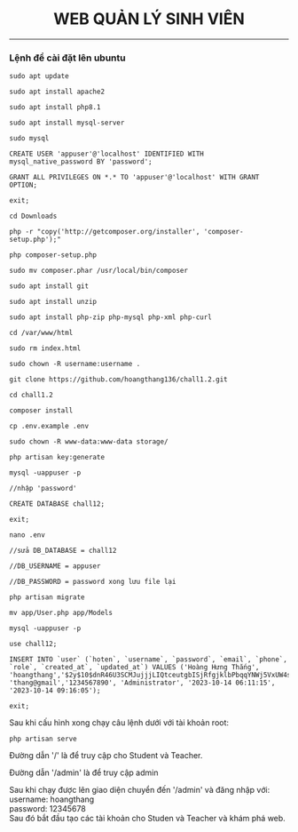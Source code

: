 <center><h1>WEB QUẢN LÝ SINH VIÊN</h1></center>


<hr></hr>


<h3>Lệnh để cài đặt lên ubuntu</h3>
	
	sudo apt update
	
	sudo apt install apache2
	
	sudo apt install php8.1
	
	sudo apt install mysql-server
	
	sudo mysql
	
	CREATE USER 'appuser'@'localhost' IDENTIFIED WITH mysql_native_password BY 'password';
	
	GRANT ALL PRIVILEGES ON *.* TO 'appuser'@'localhost' WITH GRANT OPTION;
	
	exit;
	
	cd Downloads
	
	php -r "copy('http://getcomposer.org/installer', 'composer-setup.php');"
	
	php composer-setup.php
	
	sudo mv composer.phar /usr/local/bin/composer
	
	sudo apt install git
	
	sudo apt install unzip
	
	sudo apt install php-zip php-mysql php-xml php-curl
	
	cd /var/www/html
	
	sudo rm index.html
	
	sudo chown -R username:username .
	
	git clone https://github.com/hoangthang136/chall1.2.git
	
	cd chall1.2
	
	composer install
	
	cp .env.example .env
	
	sudo chown -R www-data:www-data storage/
	
	php artisan key:generate
	
	mysql -uappuser -p
	
	//nhập 'password'
	
	CREATE DATABASE chall12;
	
	exit;
	
	nano .env
	
	//sửa DB_DATABASE = chall12
	
	//DB_USERNAME = appuser
	
	//DB_PASSWORD = password xong lưu file lại
	
	php artisan migrate
	
	mv app/User.php app/Models
	
	mysql -uappuser -p
	
	use chall12;
	
	INSERT INTO `user` (`hoten`, `username`, `password`, `email`, `phone`, `role`, `created_at`, `updated_at`) VALUES ('Hoàng Hưng Thắng', 'hoangthang','$2y$10$dnR46U3SCMJujjjLIQtceutgbISjRfgjklbPbqqYNWj5VxUW4sJbK', 'thang@gmail','1234567890', 'Administrator', '2023-10-14 06:11:15', '2023-10-14 09:16:05');
	
	exit;


<p>Sau khi cấu hình xong chạy câu lệnh dưới với tài khoản root:</p> 

	php artisan serve


<p>Đường dẫn '/' là để truy cập cho Student và Teacher.</p>

<p>Đường dẫn '/admin' là để truy cập admin</p>

<p>Sau khi chạy được lên giao diện chuyển đến '/admin' và đăng nhập với:</br> username: hoangthang</br> password: 12345678</br> Sau đó bắt đầu tạo các tài khoản cho Studen và Teacher và khám phá web.</p>